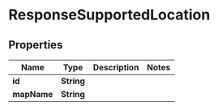 
# ResponseSupportedLocation

## Properties
Name | Type | Description | Notes
------------ | ------------- | ------------- | -------------
**id** | **String** |  | 
**mapName** | **String** |  | 



